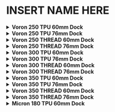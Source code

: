 # INSERT NAME HERE
<details name="printers">
<summary><b>Voron 250 TPU 60mm Dock</b></summary>

| Tool Count | Left | Right | Center | Split |
|-|-|-|-|-|
| 2 |[<img src="images/Voron_250_60mm_2tools_left_TPU.svg">](STL/Plates/Voron/250/2%20Tools/60mm%20Wide%20Dock/TPU/Left/) |[<img src="images/Voron_250_60mm_2tools_right_TPU.svg">](STL/Plates/Voron/250/2%20Tools/60mm%20Wide%20Dock/TPU/Right/) |[<img src="images/Voron_250_60mm_2tools_center_TPU.svg">](STL/Plates/Voron/250/2%20Tools/60mm%20Wide%20Dock/TPU/Center/) |[<img src="images/Voron_250_60mm_2tools_split_TPU.svg">](STL/Plates/Voron/250/2%20Tools/60mm%20Wide%20Dock/TPU/Split/) |
| 3 | - | - |[<img src="images/Voron_250_60mm_3tools_center_TPU.svg">](STL/Plates/Voron/250/3%20Tools/60mm%20Wide%20Dock/TPU/Center/) |[<img src="images/Voron_250_60mm_3tools_split_TPU.svg">](STL/Plates/Voron/250/3%20Tools/60mm%20Wide%20Dock/TPU/Split/) |
| 4 | - | - |[<img src="images/Voron_250_60mm_4tools_center_TPU.svg">](STL/Plates/Voron/250/4%20Tools/60mm%20Wide%20Dock/TPU/Center/) |[<img src="images/Voron_250_60mm_4tools_split_TPU.svg">](STL/Plates/Voron/250/4%20Tools/60mm%20Wide%20Dock/TPU/Split/) |
| 5 | - | - | - |[<img src="images/Voron_250_60mm_5tools_split_TPU.svg">](STL/Plates/Voron/250/5%20Tools/60mm%20Wide%20Dock/TPU/Split/) |

</details>

<details name="printers">
<summary><b>Voron 250 TPU 76mm Dock</b></summary>

| Tool Count | Left | Right | Center | Split |
|-|-|-|-|-|
| 2 |[<img src="images/Voron_250_76mm_2tools_left_TPU.svg">](STL/Plates/Voron/250/2%20Tools/76mm%20Wide%20Dock/TPU/Left/) |[<img src="images/Voron_250_76mm_2tools_right_TPU.svg">](STL/Plates/Voron/250/2%20Tools/76mm%20Wide%20Dock/TPU/Right/) |[<img src="images/Voron_250_76mm_2tools_center_TPU.svg">](STL/Plates/Voron/250/2%20Tools/76mm%20Wide%20Dock/TPU/Center/) |[<img src="images/Voron_250_76mm_2tools_split_TPU.svg">](STL/Plates/Voron/250/2%20Tools/76mm%20Wide%20Dock/TPU/Split/) |
| 3 | - | - |[<img src="images/Voron_250_76mm_3tools_center_TPU.svg">](STL/Plates/Voron/250/3%20Tools/76mm%20Wide%20Dock/TPU/Center/) |[<img src="images/Voron_250_76mm_3tools_split_TPU.svg">](STL/Plates/Voron/250/3%20Tools/76mm%20Wide%20Dock/TPU/Split/) |
| 4 | - | - | - |[<img src="images/Voron_250_76mm_4tools_split_TPU.svg">](STL/Plates/Voron/250/4%20Tools/76mm%20Wide%20Dock/TPU/Split/) |

</details>

<details name="printers">
<summary><b>Voron 250 THREAD 60mm Dock</b></summary>

| Tool Count | Left | Right | Center | Split |
|-|-|-|-|-|
| 2 |[<img src="images/Voron_250_60mm_2tools_left_THREAD.svg">](STL/Plates/Voron/250/2%20Tools/60mm%20Wide%20Dock/Threaded/Left/) |[<img src="images/Voron_250_60mm_2tools_right_THREAD.svg">](STL/Plates/Voron/250/2%20Tools/60mm%20Wide%20Dock/Threaded/Right/) |[<img src="images/Voron_250_60mm_2tools_center_THREAD.svg">](STL/Plates/Voron/250/2%20Tools/60mm%20Wide%20Dock/Threaded/Center/) |[<img src="images/Voron_250_60mm_2tools_split_THREAD.svg">](STL/Plates/Voron/250/2%20Tools/60mm%20Wide%20Dock/Threaded/Split/) |
| 3 | - | - |[<img src="images/Voron_250_60mm_3tools_center_THREAD.svg">](STL/Plates/Voron/250/3%20Tools/60mm%20Wide%20Dock/Threaded/Center/) |[<img src="images/Voron_250_60mm_3tools_split_THREAD.svg">](STL/Plates/Voron/250/3%20Tools/60mm%20Wide%20Dock/Threaded/Split/) |
| 4 | - | - |[<img src="images/Voron_250_60mm_4tools_center_THREAD.svg">](STL/Plates/Voron/250/4%20Tools/60mm%20Wide%20Dock/Threaded/Center/) |[<img src="images/Voron_250_60mm_4tools_split_THREAD.svg">](STL/Plates/Voron/250/4%20Tools/60mm%20Wide%20Dock/Threaded/Split/) |
| 5 | - | - | - |[<img src="images/Voron_250_60mm_5tools_split_THREAD.svg">](STL/Plates/Voron/250/5%20Tools/60mm%20Wide%20Dock/Threaded/Split/) |

</details>

<details name="printers">
<summary><b>Voron 250 THREAD 76mm Dock</b></summary>

| Tool Count | Left | Right | Center | Split |
|-|-|-|-|-|
| 2 |[<img src="images/Voron_250_76mm_2tools_left_THREAD.svg">](STL/Plates/Voron/250/2%20Tools/76mm%20Wide%20Dock/Threaded/Left/) |[<img src="images/Voron_250_76mm_2tools_right_THREAD.svg">](STL/Plates/Voron/250/2%20Tools/76mm%20Wide%20Dock/Threaded/Right/) |[<img src="images/Voron_250_76mm_2tools_center_THREAD.svg">](STL/Plates/Voron/250/2%20Tools/76mm%20Wide%20Dock/Threaded/Center/) |[<img src="images/Voron_250_76mm_2tools_split_THREAD.svg">](STL/Plates/Voron/250/2%20Tools/76mm%20Wide%20Dock/Threaded/Split/) |
| 3 | - | - |[<img src="images/Voron_250_76mm_3tools_center_THREAD.svg">](STL/Plates/Voron/250/3%20Tools/76mm%20Wide%20Dock/Threaded/Center/) |[<img src="images/Voron_250_76mm_3tools_split_THREAD.svg">](STL/Plates/Voron/250/3%20Tools/76mm%20Wide%20Dock/Threaded/Split/) |
| 4 | - | - | - |[<img src="images/Voron_250_76mm_4tools_split_THREAD.svg">](STL/Plates/Voron/250/4%20Tools/76mm%20Wide%20Dock/Threaded/Split/) |

</details>


<details name="printers">
<summary><b>Voron 300 TPU 60mm Dock</b></summary>

| Tool Count | Left | Right | Center | Split |
|-|-|-|-|-|
| 2 |[<img src="images/Voron_300_60mm_2tools_left_TPU.svg">](STL/Plates/Voron/300/2%20Tools/60mm%20Wide%20Dock/TPU/Left/) |[<img src="images/Voron_300_60mm_2tools_right_TPU.svg">](STL/Plates/Voron/300/2%20Tools/60mm%20Wide%20Dock/TPU/Right/) |[<img src="images/Voron_300_60mm_2tools_center_TPU.svg">](STL/Plates/Voron/300/2%20Tools/60mm%20Wide%20Dock/TPU/Center/) |[<img src="images/Voron_300_60mm_2tools_split_TPU.svg">](STL/Plates/Voron/300/2%20Tools/60mm%20Wide%20Dock/TPU/Split/) |
| 3 |[<img src="images/Voron_300_60mm_3tools_left_TPU.svg">](STL/Plates/Voron/300/3%20Tools/60mm%20Wide%20Dock/TPU/Left/) |[<img src="images/Voron_300_60mm_3tools_right_TPU.svg">](STL/Plates/Voron/300/3%20Tools/60mm%20Wide%20Dock/TPU/Right/) |[<img src="images/Voron_300_60mm_3tools_center_TPU.svg">](STL/Plates/Voron/300/3%20Tools/60mm%20Wide%20Dock/TPU/Center/) |[<img src="images/Voron_300_60mm_3tools_split_TPU.svg">](STL/Plates/Voron/300/3%20Tools/60mm%20Wide%20Dock/TPU/Split/) |
| 4 | - | - |[<img src="images/Voron_300_60mm_4tools_center_TPU.svg">](STL/Plates/Voron/300/4%20Tools/60mm%20Wide%20Dock/TPU/Center/) |[<img src="images/Voron_300_60mm_4tools_split_TPU.svg">](STL/Plates/Voron/300/4%20Tools/60mm%20Wide%20Dock/TPU/Split/) |
| 5 | - | - |[<img src="images/Voron_300_60mm_5tools_center_TPU.svg">](STL/Plates/Voron/300/5%20Tools/60mm%20Wide%20Dock/TPU/Center/) |[<img src="images/Voron_300_60mm_5tools_split_TPU.svg">](STL/Plates/Voron/300/5%20Tools/60mm%20Wide%20Dock/TPU/Split/) |
| 6 | - | - | - |[<img src="images/Voron_300_60mm_6tools_split_TPU.svg">](STL/Plates/Voron/300/6%20Tools/60mm%20Wide%20Dock/TPU/Split/) |

</details>

<details name="printers">
<summary><b>Voron 300 TPU 76mm Dock</b></summary>

| Tool Count | Left | Right | Center | Split |
|-|-|-|-|-|
| 2 |[<img src="images/Voron_300_76mm_2tools_left_TPU.svg">](STL/Plates/Voron/300/2%20Tools/76mm%20Wide%20Dock/TPU/Left/) |[<img src="images/Voron_300_76mm_2tools_right_TPU.svg">](STL/Plates/Voron/300/2%20Tools/76mm%20Wide%20Dock/TPU/Right/) |[<img src="images/Voron_300_76mm_2tools_center_TPU.svg">](STL/Plates/Voron/300/2%20Tools/76mm%20Wide%20Dock/TPU/Center/) |[<img src="images/Voron_300_76mm_2tools_split_TPU.svg">](STL/Plates/Voron/300/2%20Tools/76mm%20Wide%20Dock/TPU/Split/) |
| 3 | - | - |[<img src="images/Voron_300_76mm_3tools_center_TPU.svg">](STL/Plates/Voron/300/3%20Tools/76mm%20Wide%20Dock/TPU/Center/) |[<img src="images/Voron_300_76mm_3tools_split_TPU.svg">](STL/Plates/Voron/300/3%20Tools/76mm%20Wide%20Dock/TPU/Split/) |
| 4 | - | - | - |[<img src="images/Voron_300_76mm_4tools_split_TPU.svg">](STL/Plates/Voron/300/4%20Tools/76mm%20Wide%20Dock/TPU/Split/) |

</details>

<details name="printers">
<summary><b>Voron 300 THREAD 60mm Dock</b></summary>

| Tool Count | Left | Right | Center | Split |
|-|-|-|-|-|
| 2 |[<img src="images/Voron_300_60mm_2tools_left_THREAD.svg">](STL/Plates/Voron/300/2%20Tools/60mm%20Wide%20Dock/Threaded/Left/) |[<img src="images/Voron_300_60mm_2tools_right_THREAD.svg">](STL/Plates/Voron/300/2%20Tools/60mm%20Wide%20Dock/Threaded/Right/) |[<img src="images/Voron_300_60mm_2tools_center_THREAD.svg">](STL/Plates/Voron/300/2%20Tools/60mm%20Wide%20Dock/Threaded/Center/) |[<img src="images/Voron_300_60mm_2tools_split_THREAD.svg">](STL/Plates/Voron/300/2%20Tools/60mm%20Wide%20Dock/Threaded/Split/) |
| 3 |[<img src="images/Voron_300_60mm_3tools_left_THREAD.svg">](STL/Plates/Voron/300/3%20Tools/60mm%20Wide%20Dock/Threaded/Left/) |[<img src="images/Voron_300_60mm_3tools_right_THREAD.svg">](STL/Plates/Voron/300/3%20Tools/60mm%20Wide%20Dock/Threaded/Right/) |[<img src="images/Voron_300_60mm_3tools_center_THREAD.svg">](STL/Plates/Voron/300/3%20Tools/60mm%20Wide%20Dock/Threaded/Center/) |[<img src="images/Voron_300_60mm_3tools_split_THREAD.svg">](STL/Plates/Voron/300/3%20Tools/60mm%20Wide%20Dock/Threaded/Split/) |
| 4 | - | - |[<img src="images/Voron_300_60mm_4tools_center_THREAD.svg">](STL/Plates/Voron/300/4%20Tools/60mm%20Wide%20Dock/Threaded/Center/) |[<img src="images/Voron_300_60mm_4tools_split_THREAD.svg">](STL/Plates/Voron/300/4%20Tools/60mm%20Wide%20Dock/Threaded/Split/) |
| 5 | - | - |[<img src="images/Voron_300_60mm_5tools_center_THREAD.svg">](STL/Plates/Voron/300/5%20Tools/60mm%20Wide%20Dock/Threaded/Center/) |[<img src="images/Voron_300_60mm_5tools_split_THREAD.svg">](STL/Plates/Voron/300/5%20Tools/60mm%20Wide%20Dock/Threaded/Split/) |
| 6 | - | - | - |[<img src="images/Voron_300_60mm_6tools_split_THREAD.svg">](STL/Plates/Voron/300/6%20Tools/60mm%20Wide%20Dock/Threaded/Split/) |

</details>

<details name="printers">
<summary><b>Voron 300 THREAD 76mm Dock</b></summary>

| Tool Count | Left | Right | Center | Split |
|-|-|-|-|-|
| 2 |[<img src="images/Voron_300_76mm_2tools_left_THREAD.svg">](STL/Plates/Voron/300/2%20Tools/76mm%20Wide%20Dock/Threaded/Left/) |[<img src="images/Voron_300_76mm_2tools_right_THREAD.svg">](STL/Plates/Voron/300/2%20Tools/76mm%20Wide%20Dock/Threaded/Right/) |[<img src="images/Voron_300_76mm_2tools_center_THREAD.svg">](STL/Plates/Voron/300/2%20Tools/76mm%20Wide%20Dock/Threaded/Center/) |[<img src="images/Voron_300_76mm_2tools_split_THREAD.svg">](STL/Plates/Voron/300/2%20Tools/76mm%20Wide%20Dock/Threaded/Split/) |
| 3 | - | - |[<img src="images/Voron_300_76mm_3tools_center_THREAD.svg">](STL/Plates/Voron/300/3%20Tools/76mm%20Wide%20Dock/Threaded/Center/) |[<img src="images/Voron_300_76mm_3tools_split_THREAD.svg">](STL/Plates/Voron/300/3%20Tools/76mm%20Wide%20Dock/Threaded/Split/) |
| 4 | - | - | - |[<img src="images/Voron_300_76mm_4tools_split_THREAD.svg">](STL/Plates/Voron/300/4%20Tools/76mm%20Wide%20Dock/Threaded/Split/) |

</details>


<details name="printers">
<summary><b>Voron 350 TPU 60mm Dock</b></summary>

| Tool Count | Left | Right | Center | Split |
|-|-|-|-|-|
| 2 |[<img src="images/Voron_350_60mm_2tools_left_TPU.svg">](STL/Plates/Voron/350/2%20Tools/60mm%20Wide%20Dock/TPU/Left/) |[<img src="images/Voron_350_60mm_2tools_right_TPU.svg">](STL/Plates/Voron/350/2%20Tools/60mm%20Wide%20Dock/TPU/Right/) |[<img src="images/Voron_350_60mm_2tools_center_TPU.svg">](STL/Plates/Voron/350/2%20Tools/60mm%20Wide%20Dock/TPU/Center/) |[<img src="images/Voron_350_60mm_2tools_split_TPU.svg">](STL/Plates/Voron/350/2%20Tools/60mm%20Wide%20Dock/TPU/Split/) |
| 3 |[<img src="images/Voron_350_60mm_3tools_left_TPU.svg">](STL/Plates/Voron/350/3%20Tools/60mm%20Wide%20Dock/TPU/Left/) |[<img src="images/Voron_350_60mm_3tools_right_TPU.svg">](STL/Plates/Voron/350/3%20Tools/60mm%20Wide%20Dock/TPU/Right/) |[<img src="images/Voron_350_60mm_3tools_center_TPU.svg">](STL/Plates/Voron/350/3%20Tools/60mm%20Wide%20Dock/TPU/Center/) |[<img src="images/Voron_350_60mm_3tools_split_TPU.svg">](STL/Plates/Voron/350/3%20Tools/60mm%20Wide%20Dock/TPU/Split/) |
| 4 | - | - |[<img src="images/Voron_350_60mm_4tools_center_TPU.svg">](STL/Plates/Voron/350/4%20Tools/60mm%20Wide%20Dock/TPU/Center/) |[<img src="images/Voron_350_60mm_4tools_split_TPU.svg">](STL/Plates/Voron/350/4%20Tools/60mm%20Wide%20Dock/TPU/Split/) |
| 5 | - | - |[<img src="images/Voron_350_60mm_5tools_center_TPU.svg">](STL/Plates/Voron/350/5%20Tools/60mm%20Wide%20Dock/TPU/Center/) |[<img src="images/Voron_350_60mm_5tools_split_TPU.svg">](STL/Plates/Voron/350/5%20Tools/60mm%20Wide%20Dock/TPU/Split/) |
| 6 | - | - | - |[<img src="images/Voron_350_60mm_6tools_split_TPU.svg">](STL/Plates/Voron/350/6%20Tools/60mm%20Wide%20Dock/TPU/Split/) |

</details>

<details name="printers">
<summary><b>Voron 350 TPU 76mm Dock</b></summary>

| Tool Count | Left | Right | Center | Split |
|-|-|-|-|-|
| 2 |[<img src="images/Voron_350_76mm_2tools_left_TPU.svg">](STL/Plates/Voron/350/2%20Tools/76mm%20Wide%20Dock/TPU/Left/) |[<img src="images/Voron_350_76mm_2tools_right_TPU.svg">](STL/Plates/Voron/350/2%20Tools/76mm%20Wide%20Dock/TPU/Right/) |[<img src="images/Voron_350_76mm_2tools_center_TPU.svg">](STL/Plates/Voron/350/2%20Tools/76mm%20Wide%20Dock/TPU/Center/) |[<img src="images/Voron_350_76mm_2tools_split_TPU.svg">](STL/Plates/Voron/350/2%20Tools/76mm%20Wide%20Dock/TPU/Split/) |
| 3 | - | - |[<img src="images/Voron_350_76mm_3tools_center_TPU.svg">](STL/Plates/Voron/350/3%20Tools/76mm%20Wide%20Dock/TPU/Center/) |[<img src="images/Voron_350_76mm_3tools_split_TPU.svg">](STL/Plates/Voron/350/3%20Tools/76mm%20Wide%20Dock/TPU/Split/) |
| 4 | - | - |[<img src="images/Voron_350_76mm_4tools_center_TPU.svg">](STL/Plates/Voron/350/4%20Tools/76mm%20Wide%20Dock/TPU/Center/) |[<img src="images/Voron_350_76mm_4tools_split_TPU.svg">](STL/Plates/Voron/350/4%20Tools/76mm%20Wide%20Dock/TPU/Split/) |
| 5 | - | - | - |[<img src="images/Voron_350_76mm_5tools_split_TPU.svg">](STL/Plates/Voron/350/5%20Tools/76mm%20Wide%20Dock/TPU/Split/) |

</details>

<details name="printers">
<summary><b>Voron 350 THREAD 60mm Dock</b></summary>

| Tool Count | Left | Right | Center | Split |
|-|-|-|-|-|
| 2 |[<img src="images/Voron_350_60mm_2tools_left_THREAD.svg">](STL/Plates/Voron/350/2%20Tools/60mm%20Wide%20Dock/Threaded/Left/) |[<img src="images/Voron_350_60mm_2tools_right_THREAD.svg">](STL/Plates/Voron/350/2%20Tools/60mm%20Wide%20Dock/Threaded/Right/) |[<img src="images/Voron_350_60mm_2tools_center_THREAD.svg">](STL/Plates/Voron/350/2%20Tools/60mm%20Wide%20Dock/Threaded/Center/) |[<img src="images/Voron_350_60mm_2tools_split_THREAD.svg">](STL/Plates/Voron/350/2%20Tools/60mm%20Wide%20Dock/Threaded/Split/) |
| 3 |[<img src="images/Voron_350_60mm_3tools_left_THREAD.svg">](STL/Plates/Voron/350/3%20Tools/60mm%20Wide%20Dock/Threaded/Left/) |[<img src="images/Voron_350_60mm_3tools_right_THREAD.svg">](STL/Plates/Voron/350/3%20Tools/60mm%20Wide%20Dock/Threaded/Right/) |[<img src="images/Voron_350_60mm_3tools_center_THREAD.svg">](STL/Plates/Voron/350/3%20Tools/60mm%20Wide%20Dock/Threaded/Center/) |[<img src="images/Voron_350_60mm_3tools_split_THREAD.svg">](STL/Plates/Voron/350/3%20Tools/60mm%20Wide%20Dock/Threaded/Split/) |
| 4 | - | - |[<img src="images/Voron_350_60mm_4tools_center_THREAD.svg">](STL/Plates/Voron/350/4%20Tools/60mm%20Wide%20Dock/Threaded/Center/) |[<img src="images/Voron_350_60mm_4tools_split_THREAD.svg">](STL/Plates/Voron/350/4%20Tools/60mm%20Wide%20Dock/Threaded/Split/) |
| 5 | - | - |[<img src="images/Voron_350_60mm_5tools_center_THREAD.svg">](STL/Plates/Voron/350/5%20Tools/60mm%20Wide%20Dock/Threaded/Center/) |[<img src="images/Voron_350_60mm_5tools_split_THREAD.svg">](STL/Plates/Voron/350/5%20Tools/60mm%20Wide%20Dock/Threaded/Split/) |
| 6 | - | - | - |[<img src="images/Voron_350_60mm_6tools_split_THREAD.svg">](STL/Plates/Voron/350/6%20Tools/60mm%20Wide%20Dock/Threaded/Split/) |

</details>

<details name="printers">
<summary><b>Voron 350 THREAD 76mm Dock</b></summary>

| Tool Count | Left | Right | Center | Split |
|-|-|-|-|-|
| 2 |[<img src="images/Voron_350_76mm_2tools_left_THREAD.svg">](STL/Plates/Voron/350/2%20Tools/76mm%20Wide%20Dock/Threaded/Left/) |[<img src="images/Voron_350_76mm_2tools_right_THREAD.svg">](STL/Plates/Voron/350/2%20Tools/76mm%20Wide%20Dock/Threaded/Right/) |[<img src="images/Voron_350_76mm_2tools_center_THREAD.svg">](STL/Plates/Voron/350/2%20Tools/76mm%20Wide%20Dock/Threaded/Center/) |[<img src="images/Voron_350_76mm_2tools_split_THREAD.svg">](STL/Plates/Voron/350/2%20Tools/76mm%20Wide%20Dock/Threaded/Split/) |
| 3 | - | - |[<img src="images/Voron_350_76mm_3tools_center_THREAD.svg">](STL/Plates/Voron/350/3%20Tools/76mm%20Wide%20Dock/Threaded/Center/) |[<img src="images/Voron_350_76mm_3tools_split_THREAD.svg">](STL/Plates/Voron/350/3%20Tools/76mm%20Wide%20Dock/Threaded/Split/) |
| 4 | - | - |[<img src="images/Voron_350_76mm_4tools_center_THREAD.svg">](STL/Plates/Voron/350/4%20Tools/76mm%20Wide%20Dock/Threaded/Center/) |[<img src="images/Voron_350_76mm_4tools_split_THREAD.svg">](STL/Plates/Voron/350/4%20Tools/76mm%20Wide%20Dock/Threaded/Split/) |
| 5 | - | - | - |[<img src="images/Voron_350_76mm_5tools_split_THREAD.svg">](STL/Plates/Voron/350/5%20Tools/76mm%20Wide%20Dock/Threaded/Split/) |

</details>


<details name="printers">
<summary><b>Micron 180 TPU 60mm Dock</b></summary>

| Tool Count | Left | Right | Center | Split |
|-|-|-|-|-|
| 2 |[<img src="images/Micron_180_60mm_2tools_left_TPU.svg">](STL/Plates/Micron/180/2%20Tools/60mm%20Wide%20Dock/TPU/Left/) |[<img src="images/Micron_180_60mm_2tools_right_TPU.svg">](STL/Plates/Micron/180/2%20Tools/60mm%20Wide%20Dock/TPU/Right/) |[<img src="images/Micron_180_60mm_2tools_center_TPU.svg">](STL/Plates/Micron/180/2%20Tools/60mm%20Wide%20Dock/TPU/Center/) |[<img src="images/Micron_180_60mm_2tools_split_TPU.svg">](STL/Plates/Micron/180/2%20Tools/60mm%20Wide%20Dock/TPU/Split/) |
| 3 | - | - |[<img src="images/Micron_180_60mm_3tools_center_TPU.svg">](STL/Plates/Micron/180/3%20Tools/60mm%20Wide%20Dock/TPU/Center/) |[<img src="images/Micron_180_60mm_3tools_split_TPU.svg">](STL/Plates/Micron/180/3%20Tools/60mm%20Wide%20Dock/TPU/Split/) |
| 4 | - | - | - |[<img src="images/Micron_180_60mm_4tools_split_TPU.svg">](STL/Plates/Micron/180/4%20Tools/60mm%20Wide%20Dock/TPU/Split/) |

</details>



